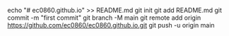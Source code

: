 echo "# ec0860.github.io" >> README.md
git init
git add README.md
git commit -m "first commit"
git branch -M main
git remote add origin https://github.com/ec0860/ec0860.github.io.git
git push -u origin main
